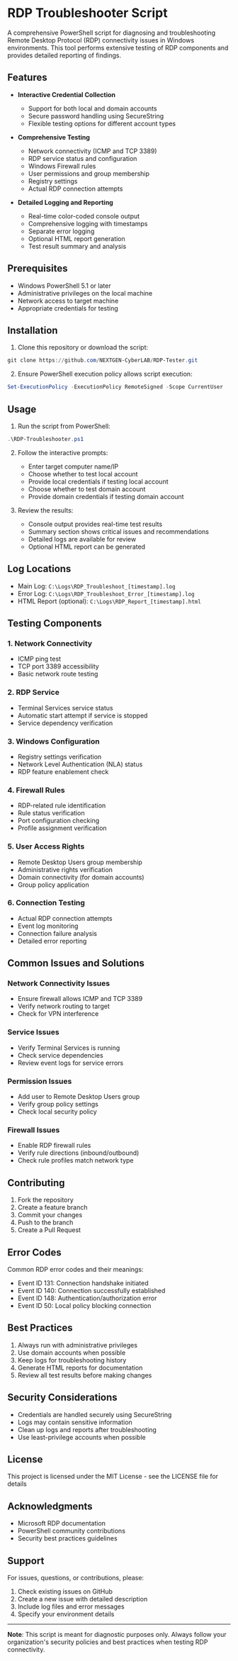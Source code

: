 # RDP Troubleshooter Script

A comprehensive PowerShell script for diagnosing and troubleshooting Remote Desktop Protocol (RDP) connectivity issues in Windows environments. This tool performs extensive testing of RDP components and provides detailed reporting of findings.

## Features

- **Interactive Credential Collection**
  - Support for both local and domain accounts
  - Secure password handling using SecureString
  - Flexible testing options for different account types

- **Comprehensive Testing**
  - Network connectivity (ICMP and TCP 3389)
  - RDP service status and configuration
  - Windows Firewall rules
  - User permissions and group membership
  - Registry settings
  - Actual RDP connection attempts

- **Detailed Logging and Reporting**
  - Real-time color-coded console output
  - Comprehensive logging with timestamps
  - Separate error logging
  - Optional HTML report generation
  - Test result summary and analysis

## Prerequisites

- Windows PowerShell 5.1 or later
- Administrative privileges on the local machine
- Network access to target machine
- Appropriate credentials for testing

## Installation

1. Clone this repository or download the script:
```powershell
git clone https://github.com/NEXTGEN-CyberLAB/RDP-Tester.git
```

2. Ensure PowerShell execution policy allows script execution:
```powershell
Set-ExecutionPolicy -ExecutionPolicy RemoteSigned -Scope CurrentUser
```

## Usage

1. Run the script from PowerShell:
```powershell
.\RDP-Troubleshooter.ps1
```

2. Follow the interactive prompts:
   - Enter target computer name/IP
   - Choose whether to test local account
   - Provide local credentials if testing local account
   - Choose whether to test domain account
   - Provide domain credentials if testing domain account

3. Review the results:
   - Console output provides real-time test results
   - Summary section shows critical issues and recommendations
   - Detailed logs are available for review
   - Optional HTML report can be generated

## Log Locations

- Main Log: `C:\Logs\RDP_Troubleshoot_[timestamp].log`
- Error Log: `C:\Logs\RDP_Troubleshoot_Error_[timestamp].log`
- HTML Report (optional): `C:\Logs\RDP_Report_[timestamp].html`

## Testing Components

### 1. Network Connectivity
- ICMP ping test
- TCP port 3389 accessibility
- Basic network route testing

### 2. RDP Service
- Terminal Services service status
- Automatic start attempt if service is stopped
- Service dependency verification

### 3. Windows Configuration
- Registry settings verification
- Network Level Authentication (NLA) status
- RDP feature enablement check

### 4. Firewall Rules
- RDP-related rule identification
- Rule status verification
- Port configuration checking
- Profile assignment verification

### 5. User Access Rights
- Remote Desktop Users group membership
- Administrative rights verification
- Domain connectivity (for domain accounts)
- Group policy application

### 6. Connection Testing
- Actual RDP connection attempts
- Event log monitoring
- Connection failure analysis
- Detailed error reporting

## Common Issues and Solutions

### Network Connectivity Issues
- Ensure firewall allows ICMP and TCP 3389
- Verify network routing to target
- Check for VPN interference

### Service Issues
- Verify Terminal Services is running
- Check service dependencies
- Review event logs for service errors

### Permission Issues
- Add user to Remote Desktop Users group
- Verify group policy settings
- Check local security policy

### Firewall Issues
- Enable RDP firewall rules
- Verify rule directions (inbound/outbound)
- Check rule profiles match network type

## Contributing

1. Fork the repository
2. Create a feature branch
3. Commit your changes
4. Push to the branch
5. Create a Pull Request

## Error Codes

Common RDP error codes and their meanings:
- Event ID 131: Connection handshake initiated
- Event ID 140: Connection successfully established
- Event ID 148: Authentication/authorization error
- Event ID 50: Local policy blocking connection

## Best Practices

1. Always run with administrative privileges
2. Use domain accounts when possible
3. Keep logs for troubleshooting history
4. Generate HTML reports for documentation
5. Review all test results before making changes

## Security Considerations

- Credentials are handled securely using SecureString
- Logs may contain sensitive information
- Clean up logs and reports after troubleshooting
- Use least-privilege accounts when possible

## License

This project is licensed under the MIT License - see the LICENSE file for details

## Acknowledgments

- Microsoft RDP documentation
- PowerShell community contributions
- Security best practices guidelines

## Support

For issues, questions, or contributions, please:
1. Check existing issues on GitHub
2. Create a new issue with detailed description
3. Include log files and error messages
4. Specify your environment details

---
**Note**: This script is meant for diagnostic purposes only. Always follow your organization's security policies and best practices when testing RDP connectivity.
